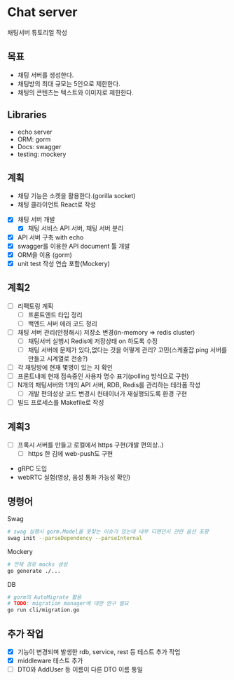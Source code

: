 # Chat server

채팅서버 튜토리얼 작성

## 목표

- 채팅 서버를 생성한다.
- 채팅방의 최대 규모는 5인으로 제한한다.
- 채팅의 콘텐츠는 텍스트와 이미지로 제한한다.

## Libraries
- echo server
- ORM: gorm
- Docs: swagger
- testing: mockery

## 계획
- 채팅 기능은 소켓을 활용한다.(gorilla socket)
- 채팅 클라이언트 React로 작성
- [x] 채팅 서버 개발
    - [x] 채팅 서비스 API 서버, 채팅 서버 분리
- [x] API 서버 구축 with echo
- [x] swagger를 이용한 API document 툴 개발
- [x] ORM을 이용 (gorm)
- [x] unit test 작성 연습 포함(Mockery)

## 계획2
- [ ] 리팩토링 계획
    - [ ] 프론트엔드 타입 정리
    - [ ] 백엔드 서버 에러 코드 정리
- [ ] 채팅 서버 관리(안정해시) 저장소 변경(in-memory => redis cluster)
    - [ ] 채팅서버 실행시 Redis에 저장상태 on 하도록 수정
    - [ ] 채팅 서버에 문제가 있다,없다는 것을 어떻게 관리? 고민(스케쥴잡 ping 서버를 만들고 시계열로 전송?)
- [ ] 각 채팅방에 현재 몇명이 있는 지 확인
- [ ] 프론트내에 현재 접속중인 사용자 명수 표기(polling 방식으로 구현)
- [ ] N개의 채팅서버와 1개의 API 서버, RDB, Redis를 관리하는 테라폼 작성
    - [ ] 개발 편의성상 코드 변경시 컨테이너가 재실행되도록 환경 구현
- [ ] 빌드 프로세스를 Makefile로 작성

## 계획3
- [ ] 프록시 서버를 만들고 로컬에서 https 구현(개발 편의상..)
    - [ ] https 한 김에 web-push도 구현
- gRPC 도입
- webRTC 실험(영상, 음성 통화 가능성 확인)


## 명령어

Swag
```bash
# swag 실행시 gorm.Model을 못찾는 이슈가 있는데 내부 디펜던시 관련 옵션 포함
swag init --parseDependency --parseInternal

```

Mockery
```bash
# 전체 경로 mocks 생성
go generate ./...
```

DB
```bash
# gorm의 AutoMigrate 활용
# TODO: migration manager에 대한 연구 필요
go run cli/migration.go
```

## 추가 작업
- [x] 기능이 변경되며 발생한 rdb, service, rest 등 테스트 추가 작업
- [x] middleware 테스트 추가
- [ ] DTO와 AddUser 등 이름이 다른 DTO 이름 통일

